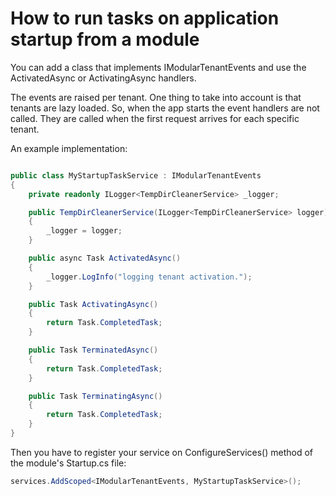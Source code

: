 # How to run tasks on application startup from a module

You can add a class that implements IModularTenantEvents and use the ActivatedAsync or ActivatingAsync handlers.

The events are raised per tenant.
One thing to take into account is that tenants are lazy loaded. 
So, when the app starts the event handlers are not called. 
They are called when the first request arrives for each specific tenant.

An example implementation:

```csharp

public class MyStartupTaskService : IModularTenantEvents
{
    private readonly ILogger<TempDirCleanerService> _logger;

    public TempDirCleanerService(ILogger<TempDirCleanerService> logger)
    {
        _logger = logger;
    }

    public async Task ActivatedAsync()
    {
        _logger.LogInfo("logging tenant activation.");
    }

    public Task ActivatingAsync()
    {
        return Task.CompletedTask;
    }

    public Task TerminatedAsync()
    {
        return Task.CompletedTask;
    }

    public Task TerminatingAsync()
    {
        return Task.CompletedTask;
    }
}
```

Then you have to register your service on ConfigureServices() method of the module's Startup.cs file:
```csharp
services.AddScoped<IModularTenantEvents, MyStartupTaskService>();
```
